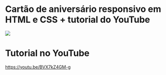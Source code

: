 # Cartão de aniversário responsivo em HTML e CSS + tutorial do YouTube

<p align="left">
  <a href="https://discord.gg/fPrdqh3Zfu" alt="Dev Pro Tips Discussion & Support Server">
    <img src="https://img.shields.io/discord/819650821314052106?color=7289DA&logo=discord&logoColor=white&style=for-the-badge"/></a>
</p>

# Tutorial no YouTube

https://youtu.be/BVX7kZ4GM-g
